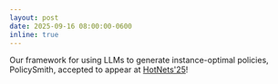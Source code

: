 ```yaml
---
layout: post
date: 2025-09-16 08:00:00-0600
inline: true
---
```


Our framework for using LLMs to generate instance-optimal policies, PolicySmith, accepted to appear at [HotNets'25](https://conferences.sigcomm.org/hotnets/2025/)!
